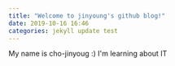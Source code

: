 ```yaml
---
title: "Welcome to jinyoung's github blog!"
date: 2019-10-16 16:46
categories: jekyll update test
---
```


My name is cho-jinyoug :)
I'm learning about IT 
